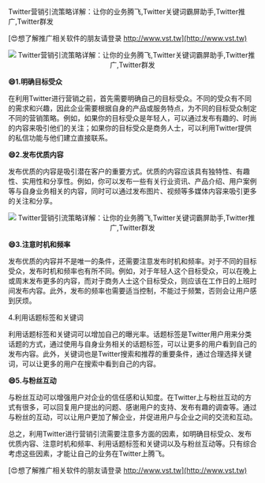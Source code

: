 Twitter营销引流策略详解：让你的业务腾飞,Twitter关键词霸屏助手,Twitter推广,Twitter群发

[😍想了解推广相关软件的朋友请登录 http://www.vst.tw](http://www.vst.tw)

 <center><img src="https://vst.tw/MP4/tuiguang/png/6.png" alt="Twitter营销引流策略详解：让你的业务腾飞,Twitter关键词霸屏助手,Twitter推广,Twitter群发"></center>

**😄1.明确目标受众**

在利用Twitter进行营销之前，首先需要明确自己的目标受众。不同的受众有不同的需求和兴趣，因此企业需要根据自身的产品或服务特点，为不同的目标受众制定不同的营销策略。例如，如果你的目标受众是年轻人，可以通过发布有趣的、时尚的内容来吸引他们的关注；如果你的目标受众是商务人士，可以利用Twitter提供的私信功能与他们建立直接联系。

**😄2.发布优质内容**

发布优质的内容是吸引潜在客户的重要方式。优质的内容应该具有独特性、有趣性、实用性和分享性。例如，你可以发布一些有关行业资讯、产品介绍、用户案例等与自身业务相关的内容，同时可以通过发布图片、视频等多媒体内容来吸引更多的关注和分享。

 <center><img src="https://vst.tw/MP4/tuiguang/png/7.png" alt="Twitter营销引流策略详解：让你的业务腾飞,Twitter关键词霸屏助手,Twitter推广,Twitter群发"></center>

**😄3.注意时机和频率**

发布优质的内容并不是唯一的条件，还需要注意发布时机和频率。对于不同的目标受众，发布时机和频率也有所不同。例如，对于年轻人这个目标受众，可以在晚上或周末发布更多的内容，而对于商务人士这个目标受众，则应该在工作日的上班时间发布内容。此外，发布的频率也需要适当控制，不能过于频繁，否则会让用户感到厌烦。

4.利用话题标签和关键词

利用话题标签和关键词可以增加自己的曝光率。话题标签是Twitter用户用来分类话题的方式，通过使用与自身业务相关的话题标签，可以让更多的用户看到自己的发布内容。此外，关键词也是Twitter搜索和推荐的重要条件，通过合理选择关键词，可以让更多的用户在搜索中看到自己的内容。

**😄5.与粉丝互动**

与粉丝互动可以增强用户对企业的信任感和认知度。在Twitter上与粉丝互动的方式有很多，可以回复用户提出的问题、感谢用户的支持、发布有趣的调查等。通过与粉丝的互动，可以让用户更加了解企业，并促进用户与企业之间的交流和互动。

总之，利用Twitter进行营销引流需要注意多方面的因素，如明确目标受众、发布优质内容、注意时机和频率、利用话题标签和关键词以及与粉丝互动等。只有综合考虑这些因素，才能让自己的业务在Twitter上腾飞。

[😍想了解推广相关软件的朋友请登录 http://www.vst.tw](http://www.vst.tw)



